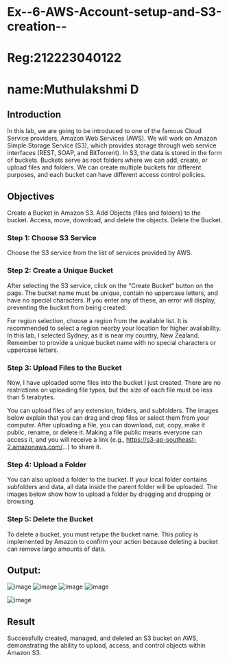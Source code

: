 # Ex--6-AWS-Account-setup-and-S3-creation--

# Reg:212223040122
# name:Muthulakshmi D
## Introduction
In this lab, we are going to be introduced to one of the famous Cloud Service providers, Amazon Web Services (AWS). We will work on Amazon Simple Storage Service (S3), which provides storage through web service interfaces (REST, SOAP, and BitTorrent). In S3, the data is stored in the form of buckets. Buckets serve as root folders where we can add, create, or upload files and folders. We can create multiple buckets for different purposes, and each bucket can have different access control policies.

## Objectives
Create a Bucket in Amazon S3.
Add Objects (files and folders) to the bucket.
Access, move, download, and delete the objects.
Delete the Bucket.

### Step 1: Choose S3 Service
Choose the S3 service from the list of services provided by AWS.

### Step 2: Create a Unique Bucket
After selecting the S3 service, click on the "Create Bucket" button on the page. The bucket name must be unique, contain no uppercase letters, and have no special characters. If you enter any of these, an error will display, preventing the bucket from being created.


For region selection, choose a region from the available list. It is recommended to select a region nearby your location for higher availability. In this lab, I selected Sydney, as it is near my country, New Zealand. Remember to provide a unique bucket name with no special characters or uppercase letters.

### Step 3: Upload Files to the Bucket
Now, I have uploaded some files into the bucket I just created. There are no restrictions on uploading file types, but the size of each file must be less than 5 terabytes.

You can upload files of any extension, folders, and subfolders. The images below explain that you can drag and drop files or select them from your computer. After uploading a file, you can download, cut, copy, make it public, rename, or delete it. Making a file public means everyone can access it, and you will receive a link (e.g., https://s3-ap-southeast-2.amazonaws.com/...) to share it.

### Step 4: Upload a Folder
You can also upload a folder to the bucket. If your local folder contains subfolders and data, all data inside the parent folder will be uploaded. The images below show how to upload a folder by dragging and dropping or browsing.

### Step 5: Delete the Bucket
To delete a bucket, you must retype the bucket name. This policy is implemented by Amazon to confirm your action because deleting a bucket can remove large amounts of data.

## Output:
![image](https://github.com/user-attachments/assets/c6291ec2-d560-4d2d-b12a-b43eb389724a)
![image](https://github.com/user-attachments/assets/7c28fb7b-6b2c-4d97-986c-fe3b2797a2f2)
![image](https://github.com/user-attachments/assets/10ba6aa9-9c74-49dd-aedb-5468e3a6f8e5)
![image](https://github.com/user-attachments/assets/79b05738-1be6-4fee-8ca8-31fb4813f791)

![image](https://github.com/user-attachments/assets/de26754d-24d0-4ce7-a027-72fe343e7375)



## Result
Successfully created, managed, and deleted an S3 bucket on AWS, demonstrating the ability to upload, access, and control objects within Amazon S3.
